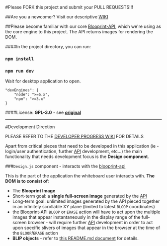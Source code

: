 #Please FORK this project and submit your PULL REQUESTS!!!

##Are you a newcomer? Visit our descriptive [WIKI](https://github.com/blooprint/blooprint.xyz/wiki)

##Please become familiar with our core [Blooprint-API](https://github.com/blooprint/blooprint-api), which we're using as the core engine to this project.  The API returns images for rendering the DOM.

####In the project directory, you can run:

### `npm install`	

### `npm run dev`

Wait for desktop application to open.

```
"devEngines": {
    "node": ">=6.x",
    "npm": ">=3.x"
}
```

####License: **GPL-3.0** - see [**original**](https://github.com/blooprint/blooprint-api/blob/master/LICENSE)
_________________________________________________

#Development Direction

PLEASE REFER TO THE [DEVELOPER PROGRESS WIKI](https://github.com/blooprint/blooprint.xyz/wiki/Developer-Progress) FOR DETAILS

Apart from critical pieces that need to be developed in this application (ie - login/user authentication, further [API](https://github.com/blooprint/blooprint-api) development, etc...) the main functionality that needs development focus is the **Design component**.

###`Design.js` component - interacts with the [blooprint-api](https://github.com/blooprint/blooprint-api)

This is the part of the application the whiteboard user interacts with.  **The DOM is to consist of**:
- The **Blooprint Image**
 - Short-term goal:	a **single full-screen image** generated by the [API](https://github.com/blooprint/blooprint-api)
 - Long-term goal:	unlimited images generated by the API pieced together in an infinitely scrollable XY plane (limited to latest `BLOOP` coordinates)
  - the Blooprint-API `BLOOP` or `ERASE` action will have to act upon the multiple images that appear instantaneously in the display range of the full-screen browser - will require further [API](https://github.com/blooprint/blooprint-api) development in order to act upon specific slivers of images that appear in the browser at the time of the `BLOOP`/`ERASE` action
- **BLIP objects** - refer to [this README.md document](https://github.com/blooprint/blooprint-api/blob/master/README.md) for details.